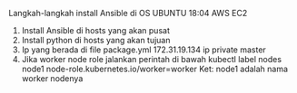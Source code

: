 Langkah-langkah install Ansible di OS UBUNTU 18:04 AWS EC2
1. Install Ansible di hosts yang akan pusat
2. Install python di hosts yang akan tujuan
3. Ip yang berada di file package.yml 172.31.19.134 ip private master
4. Jika worker node role <none> jalankan perintah di bawah
   kubectl label nodes node1 node-role.kubernetes.io/worker=worker
   Ket: node1 adalah nama worker nodenya



